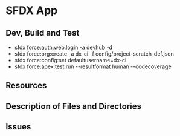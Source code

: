 # SFDX  App

## Dev, Build and Test
- sfdx force:auth:web:login -a devhub -d
- sfdx force:org:create -a dx-ci -f config/project-scratch-def.json
- sfdx force:config:set defaultusername=dx-ci
- sfdx force:apex:test:run --resultformat human --codecoverage

## Resources


## Description of Files and Directories


## Issues



